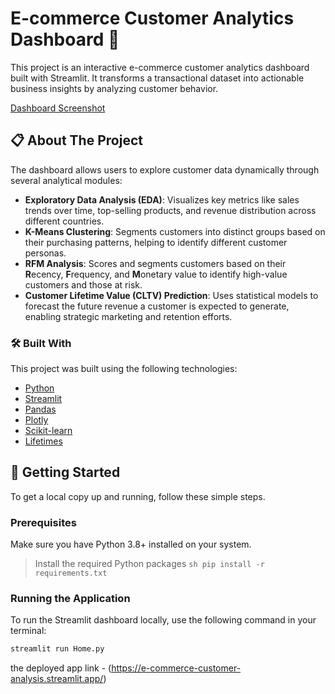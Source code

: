 # E-commerce Customer Analytics Dashboard 🛒

This project is an interactive e-commerce customer analytics dashboard built with Streamlit. It transforms a transactional dataset into actionable business insights by analyzing customer behavior.

[Dashboard Screenshot](/image/project_snapshot.png)

## 📋 About The Project

The dashboard allows users to explore customer data dynamically through several analytical modules:

* **Exploratory Data Analysis (EDA)**: Visualizes key metrics like sales trends over time, top-selling products, and revenue distribution across different countries.
* **K-Means Clustering**: Segments customers into distinct groups based on their purchasing patterns, helping to identify different customer personas.
* **RFM Analysis**: Scores and segments customers based on their **R**ecency, **F**requency, and **M**onetary value to identify high-value customers and those at risk.
* **Customer Lifetime Value (CLTV) Prediction**: Uses statistical models to forecast the future revenue a customer is expected to generate, enabling strategic marketing and retention efforts.

### 🛠️ Built With

This project was built using the following technologies:

* [Python](https://www.python.org/)
* [Streamlit](https://streamlit.io/)
* [Pandas](https://pandas.pydata.org/)
* [Plotly](https://plotly.com/python/)
* [Scikit-learn](https://scikit-learn.org/)
* [Lifetimes](https://lifetimes.readthedocs.io/en/latest/)

## 🚀 Getting Started

To get a local copy up and running, follow these simple steps.

### Prerequisites

Make sure you have Python 3.8+ installed on your system.

>  Install the required Python packages
    ```sh
    pip install -r requirements.txt
    ```

### Running the Application

To run the Streamlit dashboard locally, use the following command in your terminal:


```sh
streamlit run Home.py
```
the deployed app link - (https://e-commerce-customer-analysis.streamlit.app/)
